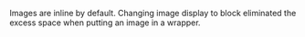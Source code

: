 Images are inline by default. Changing image display to block eliminated the excess space when putting an image in a wrapper.
